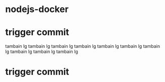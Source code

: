 # nodejs-docker
# trigger commit 
tambain lg
tambain lg
tambain lg
tambain lg
tambain lg
tambain lg
tambain lg
tambain lg
tambain lg
tambain lg
# trigger commit
